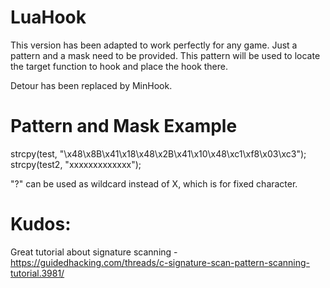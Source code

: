 # LuaHook

This version has been adapted to work perfectly for any game. Just a pattern and a mask need to be provided. This pattern will be used to locate the target function to hook and place the hook there.

Detour has been replaced by MinHook.

# Pattern and Mask Example

strcpy(test, "\x48\x8B\x41\x18\x48\x2B\x41\x10\x48\xc1\xf8\x03\xc3");
strcpy(test2, "xxxxxxxxxxxxx");

"?" can be used as wildcard instead of X, which is for fixed character.


# Kudos:

Great tutorial about signature scanning - https://guidedhacking.com/threads/c-signature-scan-pattern-scanning-tutorial.3981/
